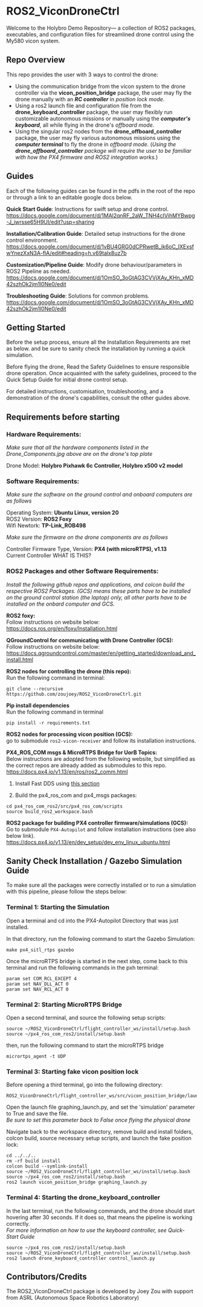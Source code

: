 # ROS2_ViconDroneCtrl

Welcome to the Holybro Demo Repository— a collection of ROS2 packages, executables, and configuration files for streamlined drone control using the My580 vicon system. 

## Repo Overview

This repo provides the user with 3 ways to control the drone:
- Using the communication bridge from the vicon system to the drone controller via the **vicon_position_bridge** package, the user may fly the drone manually with an ***RC controller*** in *position lock mode*.
- Using a ros2 launch file and configuration file from the **drone_keyboard_controller** package, the user may flexibly run customizable autonomous missions or manually using the ***computer's keyboard***, all while flying in the drone's *offboard mode*.
- Using the singular ros2 nodes from the **drone_offboard_controller** package, the user may fly various autonomous missions using the ***computer terminal*** to fly the drone in *offboard mode*. 
(*Using the **drone_offboard_controller** package will require the user to be familiar with how the PX4 firmware and ROS2 integration works.*)

## Guides
Each of the following guides can be found in the pdfs in the root of the repo or through a link to an editable google docs below.

**Quick Start Guide**: Instructions for swift setup and drone control.  
https://docs.google.com/document/d/1MAl2qnRF_2aW_TNH4cIVihMYBwpg-J_iwrsse65H9UI/edit?usp=sharing 

**Installation/Calibration Guide**: Detailed setup instructions for the drone control 
environment.  
https://docs.google.com/document/d/1vBU4GRG0dCPRwetB_ik6oC_IXExsfwYnezXxN3A-flA/edit#heading=h.v69talx8uz7b 

**Customization/Pipeline Guide**: Modify drone behaviour/parameters in ROS2 Pipeline as needed.  
https://docs.google.com/document/d/1OmSO_3oGtAG3CVVjXAy_KHn_xMD42szhOk2jm1l0Ne0/edit

**Troubleshooting Guide**: Solutions for common problems.  
https://docs.google.com/document/d/1OmSO_3oGtAG3CVVjXAy_KHn_xMD42szhOk2jm1l0Ne0/edit

## Getting Started

Before the setup process, ensure all the Installation Requirements are met as below. and be sure to sanity check the installation by running a quick simulation. 

Before flying the drone, Read the Safety Guidelines to ensure responsible drone operation. Once acquainted with the safety guidelines, proceed to the Quick Setup Guide for initial drone control setup.

For detailed instructions, customisation, troubleshooting, and a demonstration of the drone's capabilities, consult the other guides above.

## Requirements before starting 
### Hardware Requirements:
*Make sure that all the hardware components listed in the Drone_Components.jpg above are on the drone's top plate*  

Drone Model: **Holybro Pixhawk 6c Controller, Holybro x500 v2 model**

### Software Requirements: 
*Make sure the software on the ground control and onboard computers are as follows*   

Operating System: **Ubuntu Linux, version 20**  
ROS2 Version: **ROS2 Foxy**  
Wifi Newtork: **TP-Link_ROB498**

*Make sure the firmware on the drone components are as follows*   

Controller Firmware Type, Version: **PX4 (with microRTPS), v1.13**  
Current Controller WHAT IS THIS? 

### ROS2 Packages and other Software Requirements:  
*Install the following github repos and applications, and colcon build the respective ROS2 Packages. (GCS) means these parts have to be installed on the ground control station (the laptop) only, all other parts have to be installed on the onbard computer and GCS.*  

**ROS2 foxy:**  
Follow instructions on website below:  
https://docs.ros.org/en/foxy/Installation.html 

**QGroundControl for communicating with Drone Controller (GCS):**  
Follow instructions on website below:
https://docs.qgroundcontrol.com/master/en/getting_started/download_and_install.html    

**ROS2 nodes for controlling the drone (this repo):**  
Run the following command in terminal:
```
git clone --recursive https://github.com/zoujoey/ROS2_ViconDroneCtrl.git
```  

**Pip install dependencies**   
Run the following command in terminal   
```
pip install -r requirements.txt
```  

**ROS2 nodes for processing vicon position (GCS):**  
go to submodule `ros2-vicon-receiver` and follow its installation instructions.

**PX4_ROS_COM msgs & MicroRTPS Bridge for UorB Topics:**  
Below instructions are adopted from the following website, but simplified as the correct repos are already added as submodules to this repo.
https://docs.px4.io/v1.13/en/ros/ros2_comm.html  

1. Install Fast DDS using [this section](https://docs.px4.io/v1.13/en/ros/ros2_comm.html#install-fast-dds)

2. Build the px4_ros_com and px4_msgs packages:
```
cd px4_ros_com_ros2/src/px4_ros_com/scripts
source build_ros2_workspace.bash
```

**ROS2 package for building PX4 controller firmware/simulations (GCS):**  
Go to submodule `PX4-Autopilot` and follow installation instructions (see also below link).
https://docs.px4.io/v1.13/en/dev_setup/dev_env_linux_ubuntu.html

## Sanity Check Installation / Gazebo Simulation Guide
To make sure all the packages were correctly installed or to run a simulation with this pipeline, please follow the steps below:

### Terminal 1: Starting the Simulation
Open a terminal and cd into the PX4-Autopilot Directory that was just installed.

In that directory, run the following command to start the Gazebo Simulation:

```
make px4_sitl_rtps gazebo
```
Once the microRTPS bridge is started in the next step, come back to this terminal and run the following commands in the pxh terminal:
```
param set COM_RCL_EXCEPT 4
param set NAV_DLL_ACT 0
param set NAV_RCL_ACT 0
```

### Terminal 2: Starting MicroRTPS Bridge
Open a second terminal, and source the following setup scripts:

```
source ~/ROS2_ViconDroneCtrl/flight_controller_ws/install/setup.bash
source ~/px4_ros_com_ros2/install/setup.bash
```
then, run the following command to start the microRTPS bridge
```
micrortps_agent -t UDP
```

### Terminal 3: Starting fake vicon position lock
Before opening a third terminal, go into the following directory:
```
ROS2_ViconDroneCtrl/flight_controller_ws/src/vicon_position_bridge/launch
```
Open the launch file graphing_launch.py, and set the 'simulation' parameter to True and save the file.   
*Be sure to set this parameter back to False once flying the physical drone*

Navigate back to the workspace directory, remove build and install folders, colcon build, source necessary setup scripts, and launch the fake position lock:
```
cd ../../..
rm -rf build install
colcon build --symlink-install
source ~/ROS2_ViconDroneCtrl/flight_controller_ws/install/setup.bash
source ~/px4_ros_com_ros2/install/setup.bash
ros2 launch vicon_position_bridge graphing_launch.py
```

### Terminal 4: Starting the drone_keyboard_controller
In the last terminal, run the following commands, and the drone should start hovering after 30 seconds. If it does so, that means the pipeline is working correctly.  
*For more information on how to use the keyboard controller, see Quick-Start Guide*
```
source ~/px4_ros_com_ros2/install/setup.bash
source ~/ROS2_ViconDroneCtrl/flight_controller_ws/install/setup.bash
ros2 launch drone_keyboard_controller control_launch.py
```
## Contributors/Credits

The ROS2_ViconDroneCtrl package is developed by Joey Zou with support from ASRL (Autonomous Space Robotics Laboratory)
